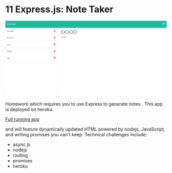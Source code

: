 # 11 Express.js: Note Taker

![Check it.](./Assets/ss.PNG)

Homework which requires you to use Express to generate notes . This app is deployed on heroku.

[Full running app](https://ksexys-note-taker.herokuapp.com/)

and will feature dynamically updated HTML powered by nodejs, JavaScript, and writing promises you can't keep. Technical challenges include:

- async js
- nodejs
- routing
- promises
- heroku
